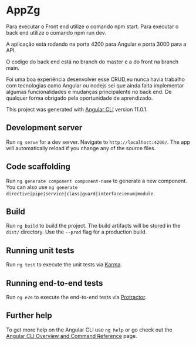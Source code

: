 # AppZg


Para executar o Front end utilize o comando npm start.
Para executar o back end utilize o comando npm run dev.

A aplicação está rodando na porta 4200 para Angular e porta 3000 para a API.

O codigo do back end está no branch do master e a do front na branch main. 

Foi uma boa experiência desenvolver esse CRUD,eu nunca havia trabalho com tecnologias como Angular ou nodejs sei que ainda falta implementar algumas funcionalidades e mudanças principalente no back end. De qualquer forma obrigado pela oportunidade de aprendizado. 

This project was generated with [Angular CLI](https://github.com/angular/angular-cli) version 11.0.1.

## Development server

Run `ng serve` for a dev server. Navigate to `http://localhost:4200/`. The app will automatically reload if you change any of the source files.

## Code scaffolding

Run `ng generate component component-name` to generate a new component. You can also use `ng generate directive|pipe|service|class|guard|interface|enum|module`.

## Build

Run `ng build` to build the project. The build artifacts will be stored in the `dist/` directory. Use the `--prod` flag for a production build.

## Running unit tests

Run `ng test` to execute the unit tests via [Karma](https://karma-runner.github.io).

## Running end-to-end tests

Run `ng e2e` to execute the end-to-end tests via [Protractor](http://www.protractortest.org/).

## Further help

To get more help on the Angular CLI use `ng help` or go check out the [Angular CLI Overview and Command Reference](https://angular.io/cli) page.
